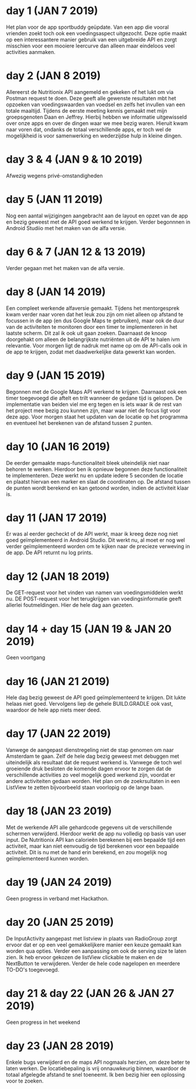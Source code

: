 # day 1 (JAN 7 2019)
Het plan voor de app sportbuddy geüpdate. Van een app die vooral vrienden zoekt toch ook een voedingsaspect uitgezocht. Deze optie
maakt op een interessantere manier gebruik van een uitgebreide API en zorgt misschien voor een mooiere leercurve dan alleen maar eindeloos
veel activities aanmaken.

# day 2 (JAN 8 2019)
Allereerst de Nutritionix API aangemeld en gekeken of het lukt om via Postman request te doen. Deze geeft alle gewenste resultaten mbt
het opzoeken van voedingswaarden van voedsel en zelfs het invullen van een totale maaltijd.
Tijdens de eerste meeting kennis gemaakt met mijn groepsgenoten Daan en Jeffrey. Hierbij hebben we informatie uitgewisseld over onze apps en over de dingen waar we mee bezig waren. Hieruit kwam naar voren dat, ondanks de totaal verschillende apps, er toch wel de mogelijkheid is voor samenwerking en wederzijdse hulp in kleine dingen.

# day 3 & 4 (JAN 9 & 10 2019)
Afwezig wegens privé-omstandigheden

# day 5 (JAN 11 2019)
Nog een aantal wijzigingen aangebracht aan de layout en opzet van de app en bezig geweest met de API goed werkend te krijgen.
Verder begonnnen in Android Studiio met het maken van de alfa versie.

# day 6 & 7 (JAN 12 & 13 2019)
Verder gegaan met het maken van de alfa versie.

# day 8 (JAN 14 2019)
Een compleet werkende alfaversie gemaakt. Tijdens het mentorgesprek kwam verder naar voren dat het leuk zou zijn om niet alleen op afstand te focussen in de app (en dus Google Maps te gebruiken), maar ook de duur van de activiteiten te monitoren door een timer te implementeren in het laatste scherm. Dit zal ik ook uit gaan zoeken.
Daarnaast de knoop doorgehakt om alleen de belangrijkste nutriënten uit de API te halen ivm relevantie.
Voor morgen ligt de nadruk met name op om de API-calls ook in de app te krijgen, zodat met daadwerkelijke data gewerkt kan worden.

# day 9 (JAN 15 2019)
Begonnen met de Google Maps API werkend te krijgen. Daarnaast ook een timer toegevoegd die aftelt en trilt wanneer de gedane tijd is gelopen. De implementatie van beiden viel me erg tegen en is iets waar ik de rest van het project mee bezig zou kunnen zijn, maar waar niet de focus ligt voor deze app. Voor morgen staat het updaten van de locatie op het programma en eventueel het berekenen van de afstand tussen 2 punten.

# day 10 (JAN 16 2019)
De eerder gemaakte maps-functionaliteit bleek uiteindelijk niet naar behoren te werken. Hierdoor ben ik opnieuw begonnen deze functionaliteit te implementeren. Deze werkt nu en update iedere 5 seconden de locatie en plaatst hiervan een marker en slaat de coordinaten op. De afstand tussen de punten wordt berekend en kan getoond worden, indien de activiteit klaar is.

# day 11 (JAN 17 2019)
Er was al eerder gecheckt of de API werkt, maar ik kreeg deze nog niet goed geïmplementeerd in Android Studio. Dit werkt nu, al moet er nog wel verder geïmplementeerd worden om te kijken naar de precieze verweving in de app. De API returnt nu log prints.

# day 12 (JAN 18 2019)
De GET-request voor het vinden van namen van voedingsmiddelen werkt nu.
DE POST-request voor het terugkrijgen van voedingsinformatie geeft allerlei foutmeldingen. Hier de hele dag aan gezeten.

# day 14 + day 15 (JAN 19 & JAN 20 2019)
Geen voortgang

# day 16 (JAN 21 2019)
Hele dag bezig geweest de API goed geïmplementeerd te krijgen. Dit lukte helaas niet goed. Vervolgens liep de gehele BUILD.GRADLE ook vast, waardoor de hele app niets meer deed.

# day 17 (JAN 22 2019)
Vanwege de aangepast dienstregeling niet de stap genomen om naar Amsterdam te gaan. Zelf de hele dag bezig geweest met debuggen met uiteindelijk als resultaat dat de request werkend is. Vanwege de toch wel groeiende druk besloten de komende dagen ervoor te zorgen dat de verschillende activities zo veel mogelijk goed werkend zijn, voordat er andere activiteiten gedaan worden.
Het plan om de zoekrsultaten in een ListView te zetten bijvoorbeeld staan voorlopig op de lange baan.

# day 18 (JAN 23 2019) 
Met de werkende API alle gehardcode gegevens uit de verschillende schermen verwijderd. Hierdoor werkt de app nu volledig op basis van user input. De Nutritionix API kan calorieën berekenen bij een bepaalde tijd een activiteit, maar kan niet eenvoudig de tijd berekenen voor een bepaalde activiteit. Dit is nu met de hand erin berekend, en zou mogelijk nog geïmplementeerd kunnen worden.

# day 19 (JAN 24 2019)
Geen progress in verband met Hackathon.

# day 20 (JAN 25 2019)
De InputActivity aangepast met listview in plaats van RadioGroup zorgt ervoor dat er op een veel gemakkelijkere manier een keuze gemaakt kan worden qua opties. Verder een aanpassing om ook de serving size te laten zien. Ik heb ervoor gekozen de listView clickable te maken en de NextButton te verwijderen. 
Verder de hele code nagelopen en meerdere TO-DO's toegevoegd.

# day 21 & day 22 (JAN 26 & JAN 27 2019)
Geen progress in het weekend

# day 23 (JAN 28 2019)
Enkele bugs verwijderd en de maps API nogmaals herzien, om deze beter te laten werken. De locatiebepaling is vrij onnauwkeurig binnen, waardoor de totaal afgelegde afstand te snel toeneemt. Ik ben bezig hier een oplossing voor te zoeken.
